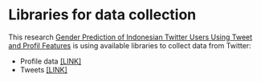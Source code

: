 # Libraries for data collection
This research <a href="https://jiki.cs.ui.ac.id/index.php/jiki/article/view/1079">Gender Prediction of Indonesian Twitter Users Using Tweet and Profil Features</a> is using available libraries to collect data from Twitter:

- Profile data [[LINK]](https://github.com/tweepy/tweepy)
- Tweets [[LINK]](https://github.com/twintproject/twint)
    